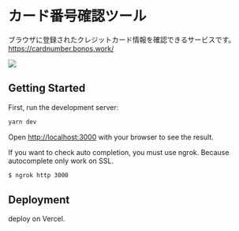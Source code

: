 # カード番号確認ツール

ブラウザに登録されたクレジットカード情報を確認できるサービスです。
https://cardnumber.bonos.work/

![](https://user-images.githubusercontent.com/10805686/199738126-f1f53b78-20c8-44d2-8086-3607b50866ce.png)


## Getting Started

First, run the development server:

```bash
yarn dev
```

Open [http://localhost:3000](http://localhost:3000) with your browser to see the result.

If you want to check auto completion, you must use ngrok.
Because autocomplete only work on SSL.

```bash
$ ngrok http 3000
```


## Deployment

deploy on Vercel.